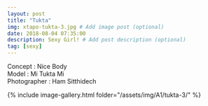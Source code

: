 ```yaml
---
layout: post
title: "Tukta"
img: xtapo-tukta-3.jpg # Add image post (optional)
date: 2018-08-04 07:35:00
description: Sexy Girl! # Add post description (optional)
tag: [sexy]
---
```

Concept : Nice Body   
Model : Mi Tukta Mi  
Photographer : Ham Sitthidech              

{% include image-gallery.html folder="/assets/img/A1/tukta-3/" %}

